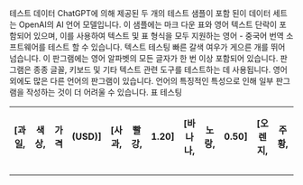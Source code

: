 테스트 데이터
ChatGPT에 의해 제공된 두 개의 테스트 샘플이 포함 된이 데이터 세트는 OpenAI의 AI 언어 모델입니다.
이 샘플에는 마크 다운 표와 영어 텍스트 단락이 포함되어 있으며, 이를 사용하여 텍스트 및 표 형식을 모두 지원하는 영어 - 중국어 번역 소프트웨어를 테스트 할 수 있습니다.
텍스트 테스팅
빠른 갈색 여우가 게으른 개를 뛰어 넘습니다. 이 판그램에는 영어 알파벳의 모든 글자가 한 번 이상 포함되어 있습니다. 판그램은 종종 글꼴, 키보드 및 기타 텍스트 관련 도구를 테스트하는 데 사용됩니다. 영어 외에도 많은 다른 언어의 판그램이 있습니다. 언어의 특징적인 특성으로 인해 일부 판그램을 작성하는 것이 더 어려울 수 있습니다.
표 테스팅

| [과일, | 색상, | 가격 | (USD)] | [사과, | 빨강, | 1.20] | [바나나, | 노랑, | 0.50] | [오렌지, | 주황, | 0.80] | [딸기, | 빨강, | 2.50] | [블루베리, | 파랑, | 3.00] | [키위, | 녹색, | 1.00] | [망고, | 주황, | 1.50] | [포도, | 보라, | 2.00] |
| --- | --- | --- | --- | --- | --- | --- | --- | --- | --- | --- | --- | --- | --- | --- | --- | --- | --- | --- | --- | --- | --- | --- | --- | --- | --- | --- | --- |


---

